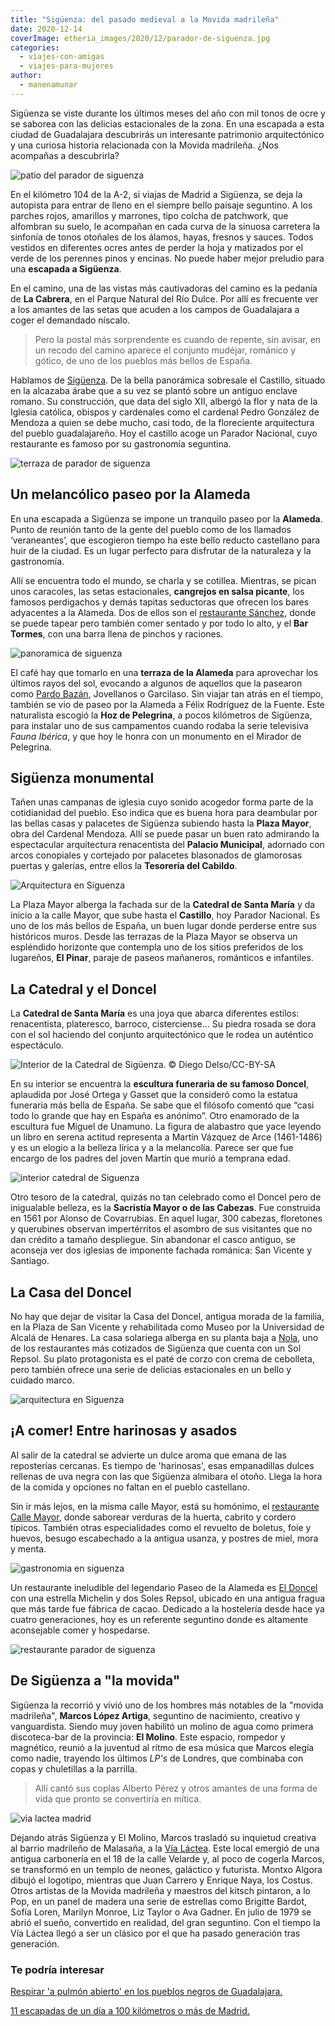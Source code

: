 ```yaml
---
title: "Sigüenza: del pasado medieval a la Movida madrileña"
date: 2020-12-14
coverImage: etheria_images/2020/12/parador-de-siguenza.jpg
categories: 
  - viajes-con-amigas
  - viajes-para-mujeres
author: 
  - manenamunar
---
```


Sigüenza se viste durante los últimos meses del año con mil tonos de ocre y se saborea con las delicias estacionales de la zona. En una escapada a esta ciudad de Guadalajara descubrirás un interesante patrimonio arquitectónico y una curiosa historia relacionada con la Movida madrileña. ¿Nos acompañas a descubrirla?

![patio del parador de siguenza](etheria_images/2020/12/parador-de-siguenza.jpg "Patio del © Parador de Sigüenza.")

En el kilómetro 104 de la A-2, si viajas de Madrid a Sigüenza, se deja la autopista para 
entrar de lleno en el siempre bello paisaje seguntino. A los parches rojos, amarillos y 
marrones, tipo colcha de patchwork, que alfombran su suelo, le acompañan en cada curva 
de la sinuosa carretera la sinfonía de tonos otoñales de los álamos, hayas, fresnos y 
sauces. Todos vestidos en diferentes ocres antes de perder la hoja y matizados por el 
verde de los perennes pinos y encinas. No puede haber mejor preludio para una **escapada 
a Sigüenza**. 

En el camino, una de las vistas más cautivadoras del camino es la pedanía de **La 
Cabrera**, en el Parque Natural del Río Dulce. Por allí es frecuente ver a los amantes 
de las setas que acuden a los campos de Guadalajara a coger el demandado níscalo. 

> Pero la postal más sorprendente es cuando de repente, sin avisar, en un recodo del 
> camino aparece el conjunto mudéjar, románico y gótico, de uno de los pueblos más bellos 
> de España. 

Hablamos de [Sigüenza](https://www.siguenza.es/.). De la bella panorámica sobresale el 
Castillo, situado en la alcazaba árabe que a su vez se plantó sobre un antiguo enclave 
romano. Su construcción, que data del siglo XII, albergó la flor y nata de la Iglesia 
católica, obispos y cardenales como el cardenal Pedro González de Mendoza a quien se 
debe mucho, casi todo, de la floreciente arquitectura del pueblo guadalajareño. Hoy el 
castillo acoge un Parador Nacional, cuyo restaurante es famoso por su gastronomía 
seguntina. 

![terraza de parador de siguenza](etheria_images/2020/12/habitacion-parador-de-siguenza-1.jpg "Terraza de una habitación del © Parador de Sigüenza.")

## Un melancólico paseo por la Alameda

En una escapada a Sigüenza se impone un tranquilo paseo por la **Alameda**. Punto de 
reunión tanto de la gente del pueblo como de los llamados ‘veraneantes’, que escogieron 
tiempo ha este bello reducto castellano para huir de la ciudad. Es un lugar perfecto 
para disfrutar de la naturaleza y la gastronomía. 

Allí se encuentra todo el mundo, se charla y se cotillea. Mientras, se pican unos 
caracoles, las setas estacionales, **cangrejos en salsa picante**, los famosos 
perdigachos y demás tapitas seductoras que ofrecen los bares adyacentes a la Alameda. 
Dos de ellos son el [restaurante Sánchez](http://restaurante-sanchez.com/wordpress/), 
donde se puede tapear pero también comer sentado y por todo lo alto, y el **Bar 
Tormes**, con una barra llena de pinchos y raciones. 

![panoramica de siguenza](etheria_images/2020/12/Siguenza-panoramica.jpg "Panorámica de Sigüenza. © Malaya at Panoramio")

El café hay que tomarlo en una **terraza de la Alameda** para aprovechar los últimos 
rayos del sol, evocando a algunos de aquellos que la pasearon como [Pardo 
Bazán](https://etheriamagazine.com/2020/06/15/viaje-por-la-espana-de-las-grandes-escritoras-del-siglo-xx/), 
Jovellanos o Garcilaso. Sin viajar tan atrás en el tiempo, también se vio de paseo por 
la Alameda a Félix Rodríguez de la Fuente. Este naturalista escogió la **Hoz de 
Pelegrina**, a pocos kilómetros de Sigüenza, para instalar uno de sus campamentos cuando 
rodaba la serie televisiva _Fauna Ibérica_, y que hoy le honra con un monumento en el 
Mirador de Pelegrina. 

## Sigüenza monumental

Tañen unas campanas de iglesia cuyo sonido acogedor forma parte de la cotidianidad del 
pueblo. Eso indica que es buena hora para deambular por las bellas casas y palacetes de 
Sigüenza subiendo hasta la **Plaza Mayor**, obra del Cardenal Mendoza. Allí se puede 
pasar un buen rato admirando la espectacular arquitectura renacentista del **Palacio 
Municipal**, adornado con arcos conopiales y cortejado por palacetes blasonados de 
glamorosas puertas y galerías, entre ellos la **Tesorería del Cabildo**. 

![Arquitectura en Siguenza](etheria_images/2020/12/siguenza-catedral.jpg "Una de las fachadas de la Catedral de Santa María.")

La Plaza Mayor alberga la fachada sur de la **Catedral de Santa María** y da inicio a la 
calle Mayor, que sube hasta el **Castillo**, hoy Parador Nacional. Es uno de los más 
bellos de España, un buen lugar donde perderse entre sus históricos muros. Desde las 
terrazas de la Plaza Mayor se observa un espléndido horizonte que contempla uno de los 
sitios preferidos de los lugareños, **El Pinar**, paraje de paseos mañaneros, románticos 
e infantiles. 

## La Catedral y el Doncel

La **Catedral de Santa María** es una joya que abarca diferentes estilos: renacentista, 
plateresco, barroco, cisterciense… Su piedra rosada se dora con el sol haciendo del 
conjunto arquitectónico que le rodea un auténtico espectáculo. 

![](etheria_images/2020/12/Siguenza-catedral-techo.jpg "Interior de la Catedral de Sigüenza. © Diego Delso/CC-BY-SA")

En su interior se encuentra la **escultura funeraria de su famoso Doncel**, aplaudida 
por José Ortega y Gasset que la consideró como la estatua funeraria más bella de España. 
Se sabe que el filósofo comentó que “casi todo lo grande que hay en España es anónimo”. 
Otro enamorado de la escultura fue Miguel de Unamuno. La figura de alabastro que yace 
leyendo un libro en serena actitud representa a Martín Vázquez de Arce (1461-1486) y es 
un elogio a la belleza lírica y a la melancolía. Parece ser que fue encargo de los 
padres del joven Martín que murió a temprana edad. 

![interior catedral de Siguenza](etheria_images/2020/12/Siguenza-doncel.jpg "Escultura de El Doncel, en la Catedral de Sigüenza.")

Otro tesoro de la catedral, quizás no tan celebrado como el Doncel pero de inigualable 
belleza, es la **Sacristía Mayor o de las Cabezas**. Fue construida en 1561 por Alonso 
de Covarrubias. En aquel lugar, 300 cabezas, floretones y querubines observan 
impertérritos el asombro de sus visitantes que no dan crédito a tamaño despliegue. Sin 
abandonar el casco antiguo, se aconseja ver dos iglesias de imponente fachada románica: 
San Vicente y Santiago. 

## La Casa del Doncel

No hay que dejar de visitar la Casa del Doncel, antigua morada de la familia, en la 
Plaza de San Vicente y rehabilitada como Museo por la Universidad de Alcalá de Henares. 
La casa solariega alberga en su planta baja a [Nola](https://www.nolarestaurante.com/), 
uno de los restaurantes más cotizados de Sigüenza que cuenta con un Sol Repsol. Su plato 
protagonista es el paté de corzo con crema de cebolleta, pero también ofrece una serie 
de delicias estacionales en un bello y cuidado marco. 

![arquitectura en Siguenza](etheria_images/2020/12/Siguenza-Casa-Doncel.jpg "Casa de El Doncel. © Antonio López Negredo/Ayuntamiento de Sigüenza")

## ¡A comer! Entre harinosas y asados

Al salir de la catedral se advierte un dulce aroma que emana de las reposterías 
cercanas. Es tiempo de 'harinosas', esas empanadillas dulces rellenas de uva negra con 
las que Sigüenza almibara el otoño. Llega la hora de la comida y opciones no faltan en 
el pueblo castellano. 

Sin ir más lejos, en la misma calle Mayor, está su homónimo, el [restaurante Calle 
Mayor](http://restaurantelacasa.com/wp), donde saborear verduras de la huerta, cabrito y 
cordero típicos. También otras especialidades como el revuelto de boletus, foie y 
huevos, besugo escabechado a la antigua usanza, y postres de miel, mora y menta. 

![gastronomia en siguenza](etheria_images/2020/12/Siguenza-restaurante-Patata-trufada-683x1024.jpg "Patata trufada del restaurante © El Doncel")

Un restaurante ineludible del legendario Paseo de la Alameda es [El 
Doncel](http://eldoncel.com/) con una estrella Michelin y dos Soles Repsol, ubicado en 
una antigua fragua que más tarde fue fábrica de cacao. Dedicado a la hostelería desde 
hace ya cuatro generaciones, hoy es un referente seguntino donde es altamente 
aconsejable comer y hospedarse. 

![restaurante parador de siguenza](etheria_images/2020/12/restaurante-parador-siguenza-1.jpg "Asado en el restaurante del © Parador de Sigüenza.")

## De Sigüenza a "la movida"

Sigüenza la recorrió y vivió uno de los hombres más notables de la "movida madrileña", 
**Marcos López Artiga**, seguntino de nacimiento, creativo y vanguardista. Siendo muy 
joven habilitó un molino de agua como primera discoteca-bar de la provincia: **El 
Molino**. Este espacio, rompedor y magnético, reunió a la juventud al ritmo de esa 
música que Marcos elegía como nadie, trayendo los últimos _LP's_ de Londres, que 
combinaba con copas y chuletillas a la parrilla. 

> Allí cantó sus coplas Alberto Pérez y otros amantes de una forma de vida que pronto se 
> convertiría en mítica. 

![via lactea madrid](etheria_images/2020/12/bar-via-Lactea.jpg "Interior del bar Vía Láctea, en Madrid. © URJCMultimedia3")

Dejando atrás Sigüenza y El Molino, Marcos trasladó su inquietud creativa al barrio 
madrileño de Malasaña, a la [Vía Láctea](https://m.facebook.com/lavialacteabar/). Este 
local emergió de una antigua carbonería en el 18 de la calle Velarde y, al poco de 
cogerla Marcos, se transformó en un templo de neones, galáctico y futurista. Montxo 
Algora dibujó el logotipo, mientras que Juan Carrero y Enrique Naya, los Costus. Otros 
artistas de la Movida madrileña y maestros del kitsch pintaron, a lo Pop, en un panel de 
madera una serie de estrellas como Brigitte Bardot, Sofía Loren, Marilyn Monroe, Liz 
Taylor o Ava Gadner. En julio de 1979 se abrió el sueño, convertido en realidad, del 
gran seguntino. Con el tiempo la Vía Láctea llegó a ser un clásico por el que ha pasado 
generación tras generación. 

### Te podría interesar

[Respirar 'a pulmón abierto' en los pueblos negros de 
Guadalajara.](https://etheriamagazine.com/2019/05/06/viaje-en-coche-pueblos-negros-guadalajara/) 

[11 escapadas de un día a 100 kilómetros o más de 
Madrid.](https://etheriamagazine.com/2020/06/02/11-escapadas-cercanas-a-dos-horas-de-madrid/)
